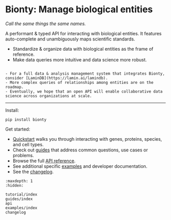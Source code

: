 # Bionty: Manage biological entities

_Call the same things the same names._

A performant & typed API for interacting with biological entities. It features auto-complete and unambiguously maps scientific standards.

- Standardize & organize data with biological entities as the frame of reference.
- Make data queries more intuitive and data science more robust.

```{Note}

- For a full data & analysis management system that integrates Bionty, consider [LaminDB](https://lamin.ai/lamindb).
- More complex queries of relationships among entities are on the roadmap.
- Eventually, we hope that an open API will enable collaborative data science across organizations at scale.
```

---

Install:

```
pip install bionty
```

Get started:

- [Quickstart](tutorial/quickstart) walks you through interacting with genes, proteins, species, and cell types.
- Check out [guides](guides/index) that address common questions, use cases or problems.
- Browse the full [API reference](api).
- See additional specific [examples](examples/index) and developer documentation.
- See the [changelog](changelog).

```{toctree}
:maxdepth: 1
:hidden:

tutorial/index
guides/index
api
examples/index
changelog
```
